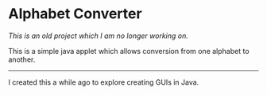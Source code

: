 # Alphabet Converter

_This is an old project which I am no longer working on._

This is a simple java applet which allows conversion from one alphabet to another.

---

I created this a while ago to explore creating GUIs in Java.
